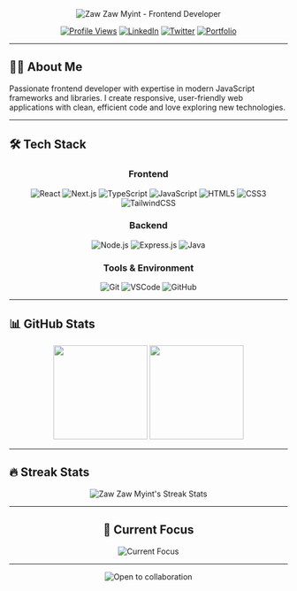 

<div align="center"> <!-- Custom header image with Poppins font can be created at https://readme-typing-svg.herokuapp.com/ --> <img src="https://readme-typing-svg.herokuapp.com?font=Poppins&weight=600&size=40&duration=3000&pause=1000&color=8A2BE2&center=true&vCenter=true&width=500&height=60&lines=Zaw+Zaw+Myint;Frontend+Developer;React | Nextjs Specialist;" alt="Zaw Zaw Myint - Frontend Developer" /> <!-- Role description is now in the animated typing effect above -->

[![Profile Views](https://komarev.com/ghpvc/?username=zawzawmyint&color=blueviolet&style=for-the-badge)](https://github.com/zawzawmyint) [![LinkedIn](https://img.shields.io/badge/LinkedIn-0077B5?style=for-the-badge&logo=linkedin&logoColor=white)](https://www.linkedin.com/in/zaw-zaw-myint-29745a199/) [![Twitter](https://img.shields.io/badge/Twitter-1DA1F2?style=for-the-badge&logo=twitter&logoColor=white)](https://x.com/ZmMusk) [![Portfolio](https://img.shields.io/badge/Portfolio-8A2BE2?style=for-the-badge&logo=vercel&logoColor=white)](https://zawzawmyint.vercel.app/)

</div>

----------

## 👨‍💻 About Me

Passionate frontend developer with expertise in modern JavaScript frameworks and libraries. I create responsive, user-friendly web applications with clean, efficient code and love exploring new technologies.

----------

## 🛠️ Tech Stack

<div align="center">

### Frontend

![React](https://img.shields.io/badge/React-20232A?style=for-the-badge&logo=react&logoColor=61DAFB) ![Next.js](https://img.shields.io/badge/Next.js-000000?style=for-the-badge&logo=next.js&logoColor=white) ![TypeScript](https://img.shields.io/badge/TypeScript-007ACC?style=for-the-badge&logo=typescript&logoColor=white) ![JavaScript](https://img.shields.io/badge/JavaScript-F7DF1E?style=for-the-badge&logo=javascript&logoColor=black) ![HTML5](https://img.shields.io/badge/HTML5-E34F26?style=for-the-badge&logo=html5&logoColor=white) ![CSS3](https://img.shields.io/badge/CSS3-1572B6?style=for-the-badge&logo=css3&logoColor=white) ![TailwindCSS](https://img.shields.io/badge/Tailwind_CSS-38B2AC?style=for-the-badge&logo=tailwind-css&logoColor=white)

### Backend

![Node.js](https://img.shields.io/badge/Node.js-339933?style=for-the-badge&logo=nodedotjs&logoColor=white) ![Express.js](https://img.shields.io/badge/Express.js-000000?style=for-the-badge&logo=express&logoColor=white) ![Java](https://img.shields.io/badge/Java-ED8B00?style=for-the-badge&logo=java&logoColor=white)

### Tools & Environment

![Git](https://img.shields.io/badge/Git-F05032?style=for-the-badge&logo=git&logoColor=white) ![VSCode](https://img.shields.io/badge/VSCode-0078D4?style=for-the-badge&logo=visual%20studio%20code&logoColor=white) ![GitHub](https://img.shields.io/badge/GitHub-100000?style=for-the-badge&logo=github&logoColor=white)

</div>

----------

## 📊 GitHub Stats

<div align="center"> <img src="https://github-readme-stats.vercel.app/api?username=zawzawmyint&show_icons=true&theme=tokyonight&hide_border=true&count_private=true" height="170px" /> <img src="https://github-readme-stats.vercel.app/api/top-langs/?username=zawzawmyint&layout=compact&theme=tokyonight&hide_border=true" height="170px" /> </div>

----------

## 🔥 Streak Stats

<div align="center"> <img src="https://github-readme-streak-stats.herokuapp.com/?user=zawzawmyint&theme=tokyonight&hide_border=true" alt="Zaw Zaw Myint's Streak Stats" /> </div>

----------

<div align="center">

## 🌱 Current Focus

<img src="https://readme-typing-svg.herokuapp.com?font=Poppins&weight=500&size=20&duration=4000&pause=1000&color=38B2AC&center=true&vCenter=true&width=600&height=40&lines=Mastering+advanced+React+patterns+and+server+components+in+Next.js" alt="Current Focus" /> </div>

----------

<div align="center"> <img src="https://readme-typing-svg.herokuapp.com?font=Poppins&weight=500&size=18&duration=3000&pause=1000&color=F7DF1E&center=true&vCenter=true&width=500&height=30&lines=💼+Open+to+collaboration+and+new+opportunities!" alt="Open to collaboration" /> </div>
